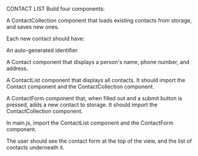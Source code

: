 CONTACT LIST
Build four components:

A ContactCollection component that loads existing contacts from storage, and saves new ones.

Each new contact should have:

An auto-generated identifier.

A Contact component that displays a person's name, phone number, and address.

A ContactList component that displays all contacts. It should import the Contact component and the ContactCollection component.

A ContactForm component that, when filled out and a submit button is pressed, adds a new contact to storage. It should import the ContactCollection component.

In main.js, import the ContactList component and the ContactForm component.

The user should see the contact form at the top of the view, and the list of contacts underneath it.
